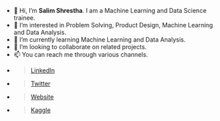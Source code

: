 - 👋 Hi, I’m **Salim Shrestha**. I am a Machine Learning and Data Science trainee.
- 👀 I’m interested in Problem Solving, Product Design, Machine Learning and Data Analysis.
- 🌱 I’m currently learning Machine Learning and Data Analysis.
- 💞️ I’m looking to collaborate on related projects.
- 📫 You can reach me through various channels.
- > [LinkedIn](https://www.linkedin.com/in/salim-shrestha/)
- > [Twitter](https://twitter.com/salimshrestha11)
- > [Website](https://salim.com.np)
- > [Kaggle](https://www.kaggle.com/salimkshrestha)

